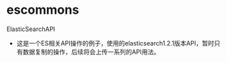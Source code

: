 # escommons
ElasticSearchAPI
- 这是一个ES相关API操作的例子，使用的elasticsearch1.2.1版本API，暂时只有数据复制的操作，后续将会上传一系列的API用法。
